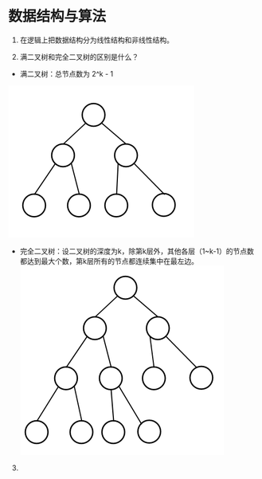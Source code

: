 # 数据结构与算法 
1. 在逻辑上把数据结构分为线性结构和非线性结构。  
  
2. 满二叉树和完全二叉树的区别是什么？  
* 满二叉树：总节点数为 2^k - 1  

![满二叉树](https://github.com/Passion-long/Passion-long.github.io/blob/master/Figure/full_binary_tree.png)
  
* 完全二叉树：设二叉树的深度为k，除第k层外，其他各层（1~k-1）的节点数都达到最大个数，第k层所有的节点都连续集中在最左边。    
![完全二叉树](https://github.com/Passion-long/Passion-long.github.io/blob/master/Figure/complete_binary_tree.png)  
  
3. 
